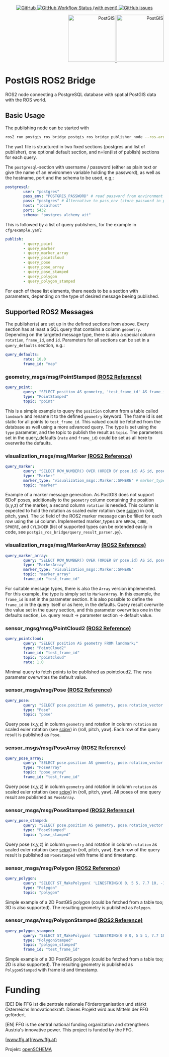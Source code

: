 <p align="center">
  <a href="https://github.com/steven-tey/novel/blob/main/LICENSE">
        <img alt="GitHub" src="https://img.shields.io/github/license/wallner90/postgis_ros_bridge">
  </a>
  <a href="https://github.com/wallner90/postgis_ros_bridge/actions/workflows/ros.yaml">
        <img alt="GitHub Workflow Status (with event)" src="https://img.shields.io/github/actions/workflow/status/wallner90/postgis_ros_bridge/ros.yaml?label=build%20%26%20test">
  </a>
  <a href="https://github.com/wallner90/postgis_ros_bridge/issues">
      <img alt="GitHub issues" src="https://img.shields.io/github/issues/wallner90/postgis_ros_bridge">  
  </a>
</p>

<p align="right">
  <a href="https://postgis.net">
        <img height="150" alt="PostGIS" src="https://upload.wikimedia.org/wikipedia/commons/7/7b/Logo_square_postgis.png">
  </a>
  <a href="https://ros.org">
        <img height="150" alt="PostGIS" src="https://upload.wikimedia.org/wikipedia/commons/b/bb/Ros_logo.svg">
  </a>
</p>

# PostGIS ROS2 Bridge



ROS2 node connecting a PostgreSQL database with spatial PostGIS data with the ROS world.

## Basic Usage

The publishing node can be started with

````bash
ros2 run postgis_ros_bridge postgis_ros_bridge_publisher_node --ros-args --params-file /PATH_TO/params.yaml
````
The `yaml` file is structured in two fixed sections (postgres and list of publisher), one optional default section, and n=len(list of publish) sections for each query.

The `postgresql`-section with username / password (either as plain text or give the name of an environmen variable holding the password), as well as the hostname, port and the schema to be used, e.g,:
````yaml
postgresql:
        user: "postgres"
        pass_env: "POSTGRES_PASSWORD" # read password from environment variable (recommended)
        pass: "postgres" # Alternative to pass_env (store password in plaintext (not recommended))
        host: "localhost" 
        port: 5432
        schema: "postgres_alchemy_ait"
````
This is followed by a list of query publishers, for the example in `cfg/example.yaml`:
````yaml
publish:
        - query_point
        - query_marker
        - query_marker_array
        - query_pointcloud
        - query_pose
        - query_pose_array
        - query_pose_stamped
        - query_polygon
        - query_polygon_stamped
````
For each of these list elements, there needs to be a section with parameters, depending on the type of desired message beeing published.

## Supported ROS2 Messages

The publisher(s) are set up in the defined sections from above. Every section has at least a SQL query that contains a column `geometry`.
Depending on the targeted message type, there is also a special column `rotation`, `frame_id`, and `id`.
Parameters for all sections can be set in a `query_defaults` section, e.g.:
````yaml
query_defaults:
        rate: 10.0
        frame_id: "map"
````

### geometry_msgs/msg/PointStamped [(ROS2 Reference)](https://docs.ros2.org/latest/api/geometry_msgs/msg/PointStamped.html)
````yaml
query_point:
        query: "SELECT position AS geometry, 'test_frame_id' AS frame_id FROM landmark;"
        type: "PointStamped" 
        topic: "point"
````
This is a simple example to query the `position` column from a table called `landmark` and rename it to the defined `geometry` keyword.
The frame id is set static for all points to `test_frame_id`. This valued could be fetched from the database as well using a more advanced query. The type is set using the `type` parameter, and the topic to publish the result as `topic`.
The parameters set in the query_defaults (`rate` and `frame_id`) could be set as all here to overwrite the defaults.

### visualization_msgs/msg/Marker [(ROS2 Reference)](https://docs.ros2.org/galactic/api/visualization_msgs/msg/Marker.html)
````yaml
query_marker:
        query: "SELECT ROW_NUMBER() OVER (ORDER BY pose.id) AS id, pose.position AS geometry, pose.rotation_vector AS rotation, test_frame_id' AS frame_id FROM pose;"
        type: "Marker"
        marker_type: "visualization_msgs::Marker::SPHERE" # marker_type or here | default sphere
        topic: "marker"
````
Example of a marker message generation. As PostGIS does not support 6DoF poses, additionally to the `geometry` column containing the position (x,y,z) of the marker, a second column `rotation` is needed. This column is expected to hold the rotation as scaled euler rotation (see [scipy](https://docs.scipy.org/doc/scipy/reference/generated/scipy.spatial.transform.Rotation.html)) in (roll, pitch, yaw). The `id` field of the ROS2 marker message can be filled for each row using the `id` column.
Implemented marker_types are `ARROW`, `CUBE`, `SPHERE`, and  `CYLINDER` (list of supported types can be extended easily in code, see `postgis_ros_bridge/query_result_parser.py`).

### visualization_msgs/msg/MarkerArray [(ROS2 Reference)](https://docs.ros2.org/galactic/api/visualization_msgs/msg/MarkerArray.html)
````yaml
query_marker_array:
        query: "SELECT ROW_NUMBER() OVER (ORDER BY pose.id) AS id, pose.position AS geometry, pose.rotation_vector AS rotation FROM pose;"
        type: "MarkerArray"
        marker_type: "visualization_msgs::Marker::SPHERE" 
        topic: "marker_array"
        frame_id: "test_frame_id"
````
For suitable message types, there is also the `Array` version implemented. For this example, the type is simply set to `MarkerArray`. In this example, the `frame_id` is set in the parameter section. It is also possible to define the `frame_id` in the query itself or as here, in the defaults. Query result overwrite the value set in the query section, and this parameter overwrites one in the defaults section, i.e. query result -> parameter section -> default value.

### sensor_mgsg/msg/PointCloud2 [(ROS2 Reference)](https://docs.ros2.org/latest/api/sensor_msgs/msg/PointCloud2.html)
````yaml
query_pointcloud:
        query: "SELECT position AS geometry FROM landmark;"
        type: "PointCloud2"
        frame_id: "test_frame_id"
        topic: "pointcloud"
        rate: 1.0
````
Minimal query to fetch points to be published as pointcloud2. The `rate` parameter overwrites the default value.

### sensor_msgs/msg/Pose [(ROS2 Reference)](https://docs.ros2.org/latest/api/geometry_msgs/msg/Pose.html)
````yaml
query_pose:
        query: "SELECT pose.position AS geometry, pose.rotation_vector AS rotation FROM pose;"
        type: "Pose"
        topic: "pose"
````
Query pose (x,y,z) in column `geometry` and rotation in column `rotation` as scaled euler rotation (see [scipy](https://docs.scipy.org/doc/scipy/reference/generated/scipy.spatial.transform.Rotation.html)) in (roll, pitch, yaw). Each row of the query result is published as `Pose`.

### sensor_msgs/msg/PoseArray [(ROS2 Reference)](https://docs.ros2.org/latest/api/geometry_msgs/msg/PoseArray.html)
````yaml
query_pose_array:
        query: "SELECT pose.position AS geometry, pose.rotation_vector AS rotation FROM pose;"
        type: "PoseArray"
        topic: "pose_array"
        frame_id: "test_frame_id"
````
Query pose (x,y,z) in column `geometry` and rotation in column `rotation` as scaled euler rotation (see [scipy](https://docs.scipy.org/doc/scipy/reference/generated/scipy.spatial.transform.Rotation.html)) in (roll, pitch, yaw). All poses of one query result are published as `PoseArray`.

### sensor_msgs/msg/PoseStamped [(ROS2 Reference)](https://docs.ros2.org/latest/api/geometry_msgs/msg/PoseStamped.html)
````yaml
query_pose_stamped:
        query: "SELECT pose.position AS geometry, pose.rotation_vector AS rotation, 'test_frame_id' AS frame_id FROM pose;"
        type: "PoseStamped"
        topic: "pose_stamped"
````
Query pose (x,y,z) in column `geometry` and rotation in column `rotation` as scaled euler rotation (see [scipy](https://docs.scipy.org/doc/scipy/reference/generated/scipy.spatial.transform.Rotation.html)) in (roll, pitch, yaw). Each row of the query result is published as `PoseStamped` with frame id and timestamp.

### sensor_msgs/msg/Polygon [(ROS2 Reference)](https://docs.ros2.org/latest/api/geometry_msgs/msg/Polygon.html)
````yaml
query_polygon:
        query: "SELECT ST_MakePolygon( 'LINESTRING(0 0, 5 5, 7.7 10, -1.0 10.0, 0 0)') AS geometry, 'test' AS frame_id;"
        type: "Polygon"
        topic: "polygon"
````
Simple example of a 2D PostGIS polygon (could be fetched from a table too; 3D is also supported). The resulting geometry is published as `Polygon`.

### sensor_msgs/msg/PolygonStamped [(ROS2 Reference)](https://docs.ros2.org/latest/api/geometry_msgs/msg/PolygonStamped.html)
````yaml
query_polygon_stamped:
        query: "SELECT ST_MakePolygon( 'LINESTRING(0 0 0, 5 5 1, 7.7 10 1, -1.0 10.0 0, 0 0 0)') AS geometry, 'test' AS frame_id;"
        type: "PolygonStamped"
        topic: "polygon_stamped"
        frame_id: "test_frame_id"
````
Simple example of a 3D PostGIS polygon (could be fetched from a table too; 2D is also supported). The resulting geometry is published as `PolygonStamped` with frame id and timestamp.


# Funding
[DE] Die FFG ist die zentrale nationale Förderorganisation und stärkt Österreichs Innovationskraft. Dieses Projekt wird aus Mitteln der FFG gefördert. 

[EN] FFG is the central national funding organization and strengthens Austria's innovative power. This project is funded by the FFG. 

[www.ffg.at](www.ffg.at)

Projekt: [openSCHEMA](https://iktderzukunft.at/de/projekte/open-semantic-collaborative-hierarchical-environment-mapping.php)